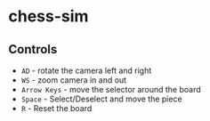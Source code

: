 # chess-sim

## Controls
- `AD` - rotate the camera left and right
- `WS` - zoom camera in and out
- `Arrow Keys` - move the selector around the board
- `Space` - Select/Deselect and move the piece
- `R` - Reset the board
